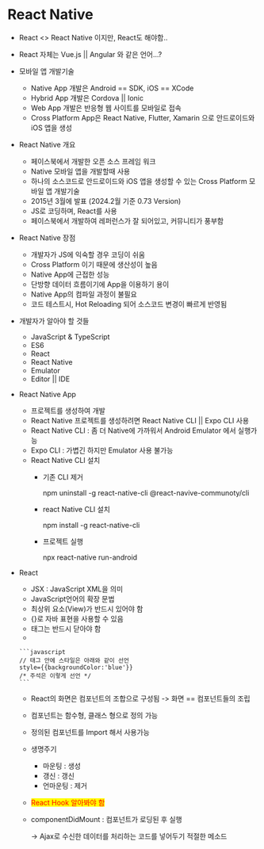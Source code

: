 # React Native

* React <> React Native 이지만, React도 해야함..
* React 자체는 Vue.js || Angular 와 같은 언어...?



* 모바일 앱 개발기술
  * Native App 개발은 Android == SDK, iOS == XCode
  * Hybrid App 개발은 Cordova || Ionic
  * Web App 개발은 반응형 웹 사이트를 모바일로 접속
  * Cross Platform App은 React Native, Flutter, Xamarin 으로 안드로이드와 iOS 앱을 생성



* React Native 개요
  * 페이스북에서 개발한 오픈 소스 프레임 워크
  * Native 모바일 앱을 개발할때 사용
  * 하나의 소스코드로 안드로이드와 iOS 앱을 생성할 수 있는 Cross Platform 모바일 앱 개발기술
  * 2015년 3월에 발표 (2024.2월 기준 0.73 Version)
  * JS로 코딩하며, React를 사용
  * 페이스북에서 개발하여 레퍼런스가 잘 되어있고, 커뮤니티가 풍부함



* React Native 장점
  * 개발자가 JS에 익숙할 경우 코딩이 쉬움
  * Cross Platform 이기 때문에 생산성이 높음
  * Native App에 근접한 성능
  * 단방향 데이터 흐름이기에 App을 이용하기 용이
  * Native App의 컴파일 과정이 불필요
  * 코드 테스트시, Hot Reloading 되어 소스코드 변경이 빠르게 반영됨



* 개발자가 알아야 할 것들
  * JavaScript & TypeScript
  * ES6
  * React
  * React Native
  * Emulator
  * Editor || IDE



* React Native App
  * 프로젝트를 생성하여 개발
  * React Native 프로젝트를 생성하려면 React Native CLI || Expo CLI 사용
  * React Native CLI : 좀 더 Native에 가까워서 Android Emulator 에서 실행가능
  * Expo CLI : 가볍긴 하지만 Emulator 사용 불가능
  * React Native CLI 설치
    *   기존 CLI 제거

        npm uninstall -g react-native-cli @react-navive-communoty/cli
    *   react Native CLI 설치

        npm install -g react-native-cli
    *   프로젝트 실행

        npx react-native run-android



*   React

    * JSX : JavaScript XML을 의미
    * JavaScript언어의 확장 문법
    * 최상위 요소(View)가 반드시 있어야 함
    * {}로 자바 표현을 사용할 수 있음
    * 태그는 반드시 닫아야 함
    *

        ```javascript
        // 태그 안에 스타일은 아래와 같이 선언
        style={{backgroundColor:'blue'}}
        /* 주석은 이렇게 선언 */
        ```



    * React의 화면은 컴포넌트의 조합으로 구성됨 -> 화면 == 컴포넌트들의 조립
    * 컴포넌트는 함수형, 클래스 형으로 정의 가능
    * 정의된 컴포넌트를 Import 해서 사용가능
    * 생명주기
      * 마운팅 : 생성
      * 갱신 : 갱신
      * 언마운팅 : 제거
    * <mark style="color:red;">React Hook 알아봐야 함</mark>
    *   componentDidMount : 컴포넌트가 로딩된 후 실행

        \-> Ajax로 수신한 데이터를 처리하는 코드를 넣어두기 적절한 메소드

